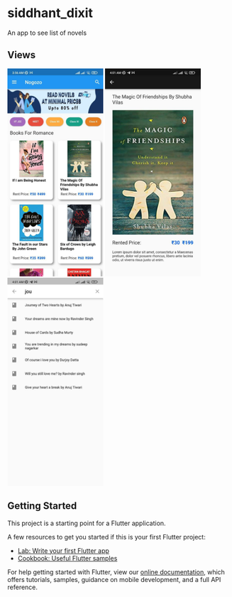 # siddhant_dixit

An app to see list of novels

## Views

 <img width="216px" alt="CircularFloatingSearchBarTransition" src="demo/home_view.jpg"/>

<img width="216px" alt="ExpandingFloatingSearchBarTransition" src="demo/novel_view.jpg"/>

<img width="216px" alt="SlideFadeFloatingSearchBarTransition" src="demo/search_view.jpg"/>


## Getting Started

This project is a starting point for a Flutter application.

A few resources to get you started if this is your first Flutter project:

- [Lab: Write your first Flutter app](https://flutter.dev/docs/get-started/codelab)
- [Cookbook: Useful Flutter samples](https://flutter.dev/docs/cookbook)

For help getting started with Flutter, view our
[online documentation](https://flutter.dev/docs), which offers tutorials,
samples, guidance on mobile development, and a full API reference.
